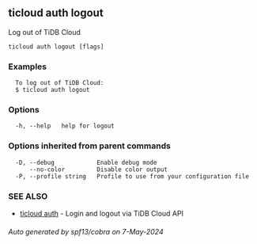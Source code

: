 ## ticloud auth logout

Log out of TiDB Cloud

```
ticloud auth logout [flags]
```

### Examples

```
  To log out of TiDB Cloud:
  $ ticloud auth logout
```

### Options

```
  -h, --help   help for logout
```

### Options inherited from parent commands

```
  -D, --debug            Enable debug mode
      --no-color         Disable color output
  -P, --profile string   Profile to use from your configuration file
```

### SEE ALSO

* [ticloud auth](ticloud_auth.md)	 - Login and logout via TiDB Cloud API

###### Auto generated by spf13/cobra on 7-May-2024
